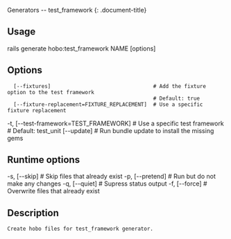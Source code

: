 Generators -- test\_framework
{: .document-title}


## Usage

    

  rails generate hobo:test_framework NAME [options]


## Options

    

      [--fixtures]                                 # Add the fixture option to the test framework
                                                   # Default: true
      [--fixture-replacement=FIXTURE_REPLACEMENT]  # Use a specific fixture replacement
  -t, [--test-framework=TEST_FRAMEWORK]            # Use a specific test framework
                                                   # Default: test_unit
      [--update]                                   # Run bundle update to install the missing gems


## Runtime options

    

  -s, [--skip]     # Skip files that already exist
  -p, [--pretend]  # Run but do not make any changes
  -q, [--quiet]    # Supress status output
  -f, [--force]    # Overwrite files that already exist


## Description

    

    Create hobo files for test_framework generator.
